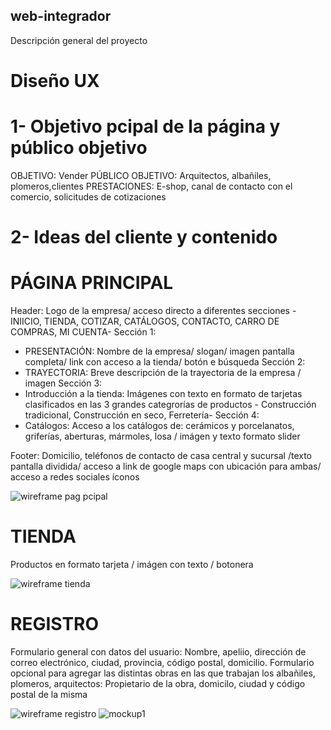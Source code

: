 ## web-integrador
Descripción general del proyecto

# Diseño UX
# 1- Objetivo pcipal de la página y público objetivo
OBJETIVO: Vender
PÚBLICO OBJETIVO: Arquitectos, albañiles, plomeros,clientes
PRESTACIONES: E-shop, canal de contacto con el comercio, solicitudes de cotizaciones

# 2- Ideas del cliente y contenido

# PÁGINA PRINCIPAL

Header: Logo de la empresa/ acceso directo a diferentes secciones -INIICIO, TIENDA, COTIZAR, CATÁLOGOS, CONTACTO, CARRO DE COMPRAS, MI CUENTA- 
Sección 1:
* PRESENTACIÓN: Nombre de la empresa/ slogan/ imagen pantalla completa/ link con acceso a la tienda/ botón e búsqueda
Sección 2:
* TRAYECTORIA: Breve descripción de la trayectoria de la empresa / imagen
Sección 3:
* Introducción a la tienda: Imágenes con texto en formato de tarjetas clasificados en las 3 grandes categrorías de productos - Construcción tradicional, Construcción en seco, Ferretería- 
Sección 4:
* Catálogos: Acceso a los catálogos de: cerámicos y porcelanatos, griferías, aberturas, mármoles, losa / imágen y texto  formato slider

Footer: Domicilio, teléfonos de contacto de casa central y sucursal /texto pantalla dividida/ acceso a link de google maps con ubicación para ambas/ acceso a redes sociales íconos 

<img src= "wireframe hc-Pág. pcipal..drawio.png" alt= "wireframe pag pcipal">

# TIENDA

Productos en formato tarjeta / imágen con texto / botonera

<img src= "wireframe hc-Tienda.drawio.png" alt= "wireframe tienda">

# REGISTRO

Formulario general con datos del usuario: Nombre, apeliio, dirección de correo electrónico, ciudad, provincia, código postal, domicilio. 
Formulario opcional para agregar las distintas obras en las que trabajan los albañiles, plomeros, arquitectos: Propietario de la obra, domicilo, ciudad y código postal de la misma

<img src= "wireframe hc-Registro.drawio.png" alt= "wireframe registro">

<img src= "mockuppagpcipal.jpg" alt= "mockup1">
